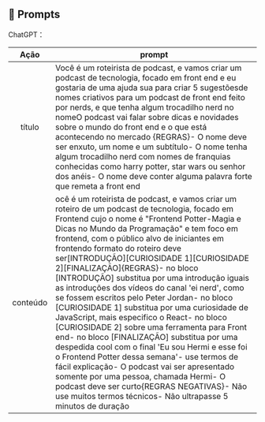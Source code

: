 ## 🧠 Prompts


ChatGPT：

|   Ação   | prompt                                                                                                                                                                                                                                                                         |
| :------: | ------------------------------------------------------------------------------------------------------------------------------------------------------------------------------------------------------------------------------------------------------------------------------ |
|  título  |Você é um roteirista de podcast, e vamos criar um podcast de tecnologia, focado em front end e eu gostaria de uma ajuda sua para criar 5 sugestõesde nomes criativos para um podcast de front end feito por nerds, e que tenha algum trocadilho nerd no nomeO podcast vai falar sobre dicas e novidades sobre o mundo do front end e o que está acontecendo no mercado {REGRAS}- O nome deve ser enxuto, um nome e um subtítulo- O nome tenha algum trocadilho nerd com nomes de franquias conhecidas como harry potter, star wars ou senhor dos anéis- O nome deve conter alguma palavra forte que remeta a front end|
| conteúdo |ocê é um roteirista de podcast, e vamos criar um  roteiro de um podcast de tecnologia, focado em Frontend cujo o nome é "Frontend Potter-Magia e Dicas no Mundo da Programação" e tem foco em frontend,  com o público alvo de iniciantes em frontendo formato do roteiro deve ser[INTRODUÇÃO][CURIOSIDADE 1][CURIOSIDADE 2][FINALIZAÇÃO]{REGRAS}- no bloco [INTRODUÇÃO] substitua por uma introdução iguais as introduções dos vídeos do canal 'ei nerd', como se fossem escritos pelo Peter Jordan- no bloco [CURIOSIDADE 1] substitua por uma curiosidade de JavaScript, mais especifico o React- no bloco [CURIOSIDADE 2] sobre uma ferramenta para Front end- no bloco [FINALIZAÇÃO] substitua por uma despedida cool com o final 'Eu sou Hermi e esse foi o Frontend Potter dessa semana'- use termos de fácil explicação- O podcast vai ser apresentado somente por uma pessoa, chamada Hermi- O podcast deve ser curto{REGRAS NEGATIVAS}- Não use muitos termos técnicos- Não ultrapasse 5 minutos de duração|

